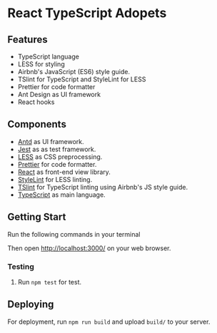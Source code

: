 # React TypeScript Adopets

## Features

- TypeScript language
- LESS for styling
- Airbnb's JavaScript (ES6) style guide.
- TSlint for TypeScript and StyleLint for LESS
- Prettier for code formatter
- Ant Design as UI framework
- React hooks

## Components

- [Antd](https://ant.design/) as UI framework.
- [Jest](https://jestjs.io/) as as test framework.
- [LESS](http://lesscss.org/) as CSS preprocessing.
- [Prettier](https://prettier.io/) for code formatter.
- [React](https://facebook.github.io/react/) as front-end view library.
- [StyleLint](https://stylelint.io/) for LESS linting.
- [TSlint](https://palantir.github.io/tslint/) for TypeScript linting using Airbnb's JS style guide.
- [TypeScript](https://www.typescriptlang.org/) as main language.

## Getting Start

Run the following commands in your terminal

<!-- TODO: Steps -->

Then open [http://localhost:3000/](http://localhost:3000/) on your web browser.

### Testing

1. Run `npm test` for test.

## Deploying

For deployment, run `npm run build` and upload `build/` to your server.
